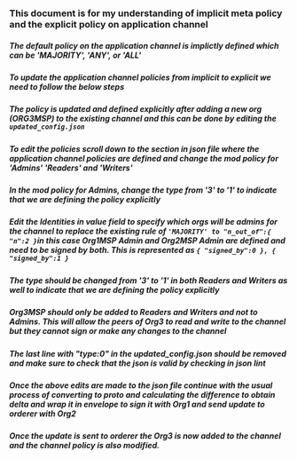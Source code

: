### This document is for my understanding of implicit meta policy and the explicit policy on application channel

##### The default policy on the application channel is implictly defined which can be 'MAJORITY', 'ANY', or 'ALL'

##### To update the application channel policies from implicit to explicit we need to follow the below steps

##### The policy is updated and defined explicitly after adding a new org (ORG3MSP) to the existing channel and this can be done by editing the ``` updated_config.json ```

##### To edit the policies scroll down to the section in json file where the application channel policies are defined and change the mod policy for 'Admins' 'Readers' and 'Writers'

##### In the mod policy for Admins, change the type from '3' to '1' to indicate that we are defining the policy explicitly

##### Edit the Identities in value field to specify which orgs will be admins for the channel to replace the existing rule of ``` 'MAJORITY' to "n_out_of":{ "n":2 } ```in this case Org1MSP Admin and Org2MSP Admin are defined and need to be signed by both. This is represented as ``` { "signed_by":0 }, { "signed_by":1 } ```

##### The type should be changed from '3' to '1' in both Readers and Writers as well to indicate that we are defining the policy explicitly

##### Org3MSP should only be added to Readers and Writers and not to Admins. This will allow the peers of Org3 to read and write to the channel but they cannot sign or make any changes to the channel

##### The last line with "type:0" in the updated_config.json should be removed and make sure to check that the json is valid by checking in json lint

##### Once the above edits are made to the json file continue with the usual process of converting to proto and calculating the difference to obtain delta and wrap it in envelope to sign it with Org1 and send update to orderer with Org2

##### Once the update is sent to orderer the Org3 is now added to the channel and the channel policy is also modified.
